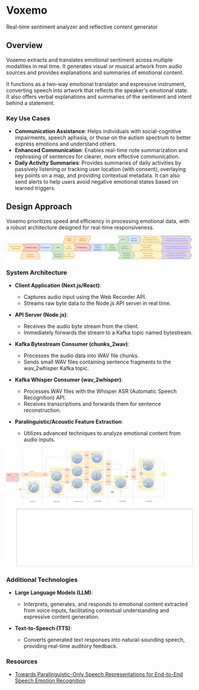 # Voxemo
Real-time sentiment analyzer and reflective content generator
## Overview

Voxemo extracts and translates emotional sentiment across multiple modalities in real time. It generates visual or musical artwork from audio sources and provides explanations and summaries of emotional content.

It functions as a two-way emotional translator and expressive instrument, converting speech into artwork that reflects the speaker's emotional state. It also offers verbal explanations and summaries of the sentiment and intent behind a statement.

### Key Use Cases

- **Communication Assistance**: Helps individuals with social-cognitive impairments, speech aphasia, or those on the autism spectrum to better express emotions and understand others.
- **Enhanced Communication**: Enables real-time note summarization and rephrasing of sentences for clearer, more effective communication.
- **Daily Activity Summaries**: Provides summaries of daily activities by passively listening or tracking user location (with consent), overlaying key points on a map, and providing contextual metadata. It can also send alerts to help users avoid negative emotional states based on learned triggers.

## Design Approach

Voxemo prioritizes speed and efficiency in processing emotional data, with a robust architecture designed for real-time responsiveness.

![Overview](./docs/diagrams/concept.png)

### System Architecture

- **Client Application (Next.js/React)**: 
  - Captures audio input using the Web Recorder API.
  - Streams raw byte data to the Node.js API server in real time.

- **API Server (Node.js)**:
  - Receives the audio byte stream from the client.
  - Immediately forwards the stream to a Kafka topic named bytestream.

- **Kafka Bytestream Consumer (chunks_2wav)**:
  - Processes the audio data into WAV file chunks.
  - Sends small WAV files containing sentence fragments to the wav_2whisper Kafka topic.

- **Kafka Whisper Consumer (wav_2whisper)**:
  - Processes WAV files with the Whisper ASR (Automatic Speech Recognition) API.
  - Receives transcriptions and forwards them for sentence reconstruction.

- **Paralinguistic/Acoustic Feature Extraction**:
  - Utilizes advanced techniques to analyze emotional content from audio inputs.
  
![Architecture](./docs/diagrams/architecture_simplified.png)
<!-- ![Architecture](./docs/diagrams/architecture.png) -->

### Additional Technologies

- **Large Language Models (LLM)**:
  - Interprets, generates, and responds to emotional content extracted from voice inputs, facilitating contextual understanding and expressive content generation.

- **Text-to-Speech (TTS)**:
  - Converts generated text responses into natural-sounding speech, providing real-time auditory feedback.

### Resources

- [Towards Paralinguistic-Only Speech Representations for End-to-End Speech Emotion Recognition](https://assets.amazon.science/21/f3/1496cf78467399381a6e8bf0ae47/towards-paralinguistic-only-speech-representations-for-end-to-end-speech-emotion-recognition.pdf)